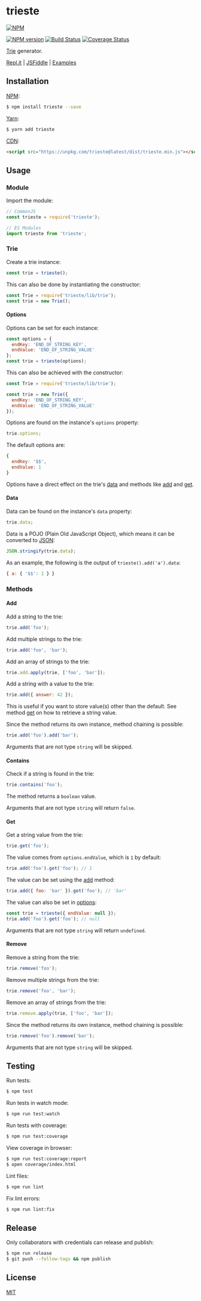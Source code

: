# trieste

[![NPM](https://nodei.co/npm/trieste.png)](https://nodei.co/npm/trieste/)

[![NPM version](https://img.shields.io/npm/v/trieste.svg)](https://www.npmjs.com/package/trieste)
[![Build Status](https://travis-ci.org/remarkablemark/trieste.svg?branch=master)](https://travis-ci.org/remarkablemark/trieste)
[![Coverage Status](https://coveralls.io/repos/github/remarkablemark/trieste/badge.svg?branch=master)](https://coveralls.io/github/remarkablemark/trieste?branch=master)

[Trie](https://wikipedia.org/wiki/Trie) generator.

[Repl.it](https://repl.it/@remarkablemark/trieste) | [JSFiddle](https://jsfiddle.net/remarkablemark/fjm2xyp0/) | [Examples](https://github.com/remarkablemark/trieste/tree/master/examples)

## Installation

[NPM](https://www.npmjs.com/package/trieste):

```sh
$ npm install trieste --save
```

[Yarn](https://yarnpkg.com/package/trieste):

```sh
$ yarn add trieste
```

[CDN](https://unpkg.com/trieste/):

```html
<script src="https://unpkg.com/trieste@latest/dist/trieste.min.js"></script>
```

## Usage

### Module

Import the module:

```js
// CommonJS
const trieste = require('trieste');

// ES Modules
import trieste from 'trieste';
```

### Trie

Create a trie instance:

```js
const trie = trieste();
```

This can also be done by instantiating the constructor:

```js
const Trie = require('trieste/lib/trie');
const trie = new Trie();
```

#### Options

Options can be set for each instance:

```js
const options = {
  endKey: 'END_OF_STRING_KEY',
  endValue: 'END_OF_STRING_VALUE'
};
const trie = trieste(options);
```

This can also be achieved with the constructor:

```js
const Trie = require('trieste/lib/trie');

const trie = new Trie({
  endKey: 'END_OF_STRING_KEY',
  endValue: 'END_OF_STRING_VALUE'
});
```

Options are found on the instance's `options` property:

```js
trie.options;
```

The default options are:

```js
{
  endKey: '$$',
  endValue: 1
}
```

Options have a direct effect on the trie's [data](#data) and methods like [add](#add) and [get](#add).

#### Data

Data can be found on the instance's `data` property:

```js
trie.data;
```

Data is a POJO (Plain Old JavaScript Object), which means it can be converted to [JSON](https://www.json.org/):

```js
JSON.stringify(trie.data);
```

As an example, the following is the output of `trieste().add('a').data`:

```js
{ a: { '$$': 1 } }
```

### Methods

#### Add

Add a string to the trie:

```js
trie.add('foo');
```

Add multiple strings to the trie:

```js
trie.add('foo', 'bar');
```

Add an array of strings to the trie:

```js
trie.add.apply(trie, ['foo', 'bar']);
```

Add a string with a value to the trie:

```js
trie.add({ answer: 42 });
```

This is useful if you want to store value(s) other than the default. See method [get](#get) on how to retrieve a string value.

Since the method returns its own instance, method chaining is possible:

```js
trie.add('foo').add('bar');
```

Arguments that are not type `string` will be skipped.

#### Contains

Check if a string is found in the trie:

```js
trie.contains('foo');
```

The method returns a `boolean` value.

Arguments that are not type `string` will return `false`.

#### Get

Get a string value from the trie:

```js
trie.get('foo');
```

The value comes from `options.endValue`, which is `1` by default:

```js
trie.add('foo').get('foo'); // 1
```

The value can be set using the [add](#add) method:

```js
trie.add({ foo: 'bar' }).get('foo'); // 'bar'
```

The value can also be set in [options](#options):

```js
const trie = trieste({ endValue: null });
trie.add('foo').get('foo'); // null
```

Arguments that are not type `string` will return `undefined`.

#### Remove

Remove a string from the trie:

```js
trie.remove('foo');
```

Remove multiple strings from the trie:

```js
trie.remove('foo', 'bar');
```

Remove an array of strings from the trie:

```js
trie.remove.apply(trie, ['foo', 'bar']);
```

Since the method returns its own instance, method chaining is possible:

```js
trie.remove('foo').remove('bar');
```

Arguments that are not type `string` will be skipped.

## Testing

Run tests:

```sh
$ npm test
```

Run tests in watch mode:

```sh
$ npm run test:watch
```

Run tests with coverage:

```sh
$ npm run test:coverage
```

View coverage in browser:

```sh
$ npm run test:coverage:report
$ open coverage/index.html
```

Lint files:

```sh
$ npm run lint
```

Fix lint errors:

```sh
$ npm run lint:fix
```

## Release

Only collaborators with credentials can release and publish:

```sh
$ npm run release
$ git push --follow-tags && npm publish
```

## License

[MIT](https://github.com/remarkablemark/trieste/blob/master/LICENSE)
